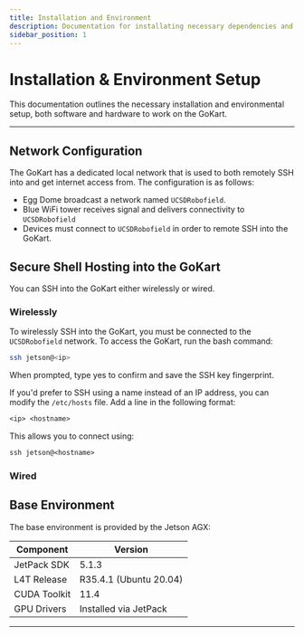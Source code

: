 ```yaml
---
title: Installation and Environment
description: Documentation for installating necessary dependencies and environment
sidebar_position: 1
---
```


# Installation & Environment Setup

This documentation outlines the necessary installation and environmental setup, both software and hardware to work on the GoKart.

---

## Network Configuration
The GoKart has a dedicated local network that is used to both remotely SSH into and get internet access from. The configuration is as follows:
- Egg Dome broadcast a network named `UCSDRobofield`.
- Blue WiFi tower receives signal and delivers connectivity to ```UCSDRobofield```
- Devices must connect to `UCSDRobofield` in order to remote SSH into the GoKart.

## Secure Shell Hosting into the GoKart
You can SSH into the GoKart either wirelessly or wired.

### Wirelessly
To wirelessly SSH into the GoKart, you must be connected to the `UCSDRobofield` network. To access the GoKart, run the bash command:

```bash
ssh jetson@<ip>
```
When prompted, type yes to confirm and save the SSH key fingerprint.

If you'd prefer to SSH using a name instead of an IP address, you can modify the ```/etc/hosts``` file. Add a line in the following format:

```txt
<ip> <hostname>
```

This allows you to connect using:

```txt
ssh jetson@<hostname>
```

### Wired

## Base Environment
The base environment is provided by the Jetson AGX:

| Component           | Version                 |
|---------------------|------------------------ |
| JetPack SDK         | 5.1.3                   |
| L4T Release         | R35.4.1 (Ubuntu 20.04)  |
| CUDA Toolkit        | 11.4                    |
| GPU Drivers         | Installed via JetPack   |

---

